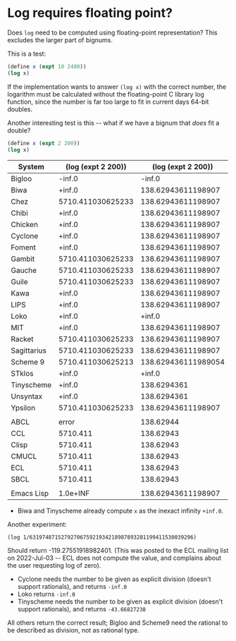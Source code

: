 # Log requires floating point?

Does `log` need to be computed using floating-point representation?
This excludes the larger part of bignums.

This is a test:

```scheme
(define x (expt 10 2480))
(log x)
```

If the implementation wants to answer `(log x)` with the correct
number, the logarithm must be calculated without the floating-point 
C library log function, since the number is far too large to fit 
in current days 64-bit doubles.

Another interesting test is this -- what if we have a bignum that *does* fit a double?

```scheme
(define x (expt 2 200))
(log x)
```

|System      | (log (expt 2 200)) | (log (expt 2 200)) |
|------------|--------------------|---|
|Bigloo      | -inf.0             | -inf.0             |
|Biwa        | +inf.0             | 138.62943611198907 |
|Chez        | 5710.411030625233  | 138.62943611198907 |
|Chibi       | +inf.0             | 138.62943611198907 |
|Chicken     | +inf.0             | 138.62943611198907 |
|Cyclone     | +inf.0             | 138.62943611198907 |
|Foment      | +inf.0             | 138.62943611198907 |
|Gambit      | 5710.411030625233  | 138.62943611198907 |
|Gauche      | 5710.411030625233  | 138.62943611198907 |
|Guile       | 5710.411030625233  | 138.62943611198907 |
|Kawa        | +inf.0             | 138.62943611198907 |
|LIPS        | +inf.0             | 138.62943611198907 |
|Loko        | +inf.0             | +inf.0             |
|MIT         | +inf.0             | 138.62943611198907 |
|Racket      | 5710.411030625233  | 138.62943611198907 |
|Sagittarius | 5710.411030625233  | 138.62943611198907 |
|Scheme 9    | 5710.411030625213  | 138.629436111989054|
|STklos      | +inf.0             | +inf.0             |
|Tinyscheme  | +inf.0             | 138.6294361        |
|Unsyntax    | +inf.0             | 138.6294361        |
|Ypsilon     | 5710.411030625233  | 138.62943611198907 |
|            |          |           |
| ABCL       | error    | 138.62944 |
| CCL        | 5710.411 | 138.62943 |
| Clisp      | 5710.411 | 138.62943 |
| CMUCL      | 5710.411 | 138.62943 |
| ECL        | 5710.411 | 138.62943 |
| SBCL       | 5710.411 | 138.62943 |
|            |          |
|Emacs Lisp  | 1.0e+INF | 138.62943611198907 |


* Biwa and Tinyscheme already compute `x` as the inexact infinity `+inf.0`.


Another experiment:

```
(log 1/6319748715279270675921934218987893281199411530039296)
```
Should return -119.27551918982401. (This was posted to the ECL mailing list on 2022-Jul-03 -- ECL does not compute the value, and complains about the user requesting log of zero).

* Cyclone needs the number to be given as explicit division (doesn't support rationals), and returns `-inf.0`
* Loko returns `-inf.0`
* Tinyscheme needs the number to be given as explicit division (doesn't support rationals), and returns `-43.66827238`

All others return the correct result; Bigloo and Scheme9 need the rational to be described as division, not as rational type.
